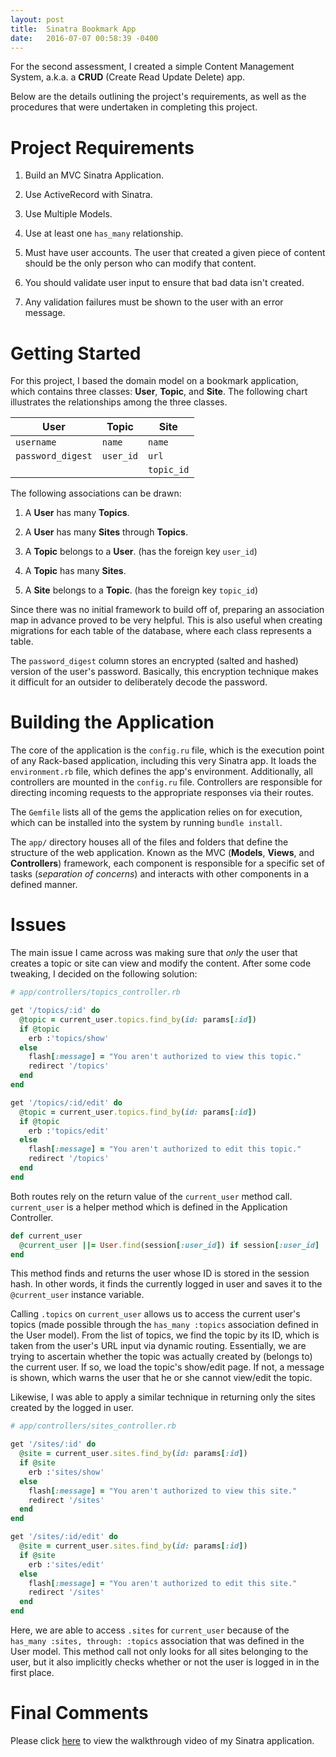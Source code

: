 ```yaml
---
layout: post
title:  Sinatra Bookmark App
date:   2016-07-07 00:58:39 -0400
---
```


For the second assessment, I created a simple Content Management System, a.k.a. a **CRUD** (Create Read Update Delete) app. 

Below are the details outlining the project's requirements, as well as the procedures that were undertaken in completing this project.

# Project Requirements
  1. Build an MVC Sinatra Application.

  2. Use ActiveRecord with Sinatra.

  3. Use Multiple Models.

  4. Use at least one `has_many` relationship.

  5. Must have user accounts. The user that created a given piece of content should be the only person who can modify that content.

  6. You should validate user input to ensure that bad data isn't created.

  7. Any validation failures must be shown to the user with an error message.

# Getting Started
For this project, I based the domain model on a bookmark application, which contains three classes: **User**, **Topic**, and **Site**. The following chart illustrates the relationships among the three classes. 

| **User**          | **Topic** |  **Site**  | 
| ----------------- | --------- | ---------- |
| `username`        | `name`    | `name`     |
| `password_digest` | `user_id` | `url`      |
|                   |           | `topic_id` |

The following associations can be drawn:

  1. A **User** has many **Topics**.

  2. A **User** has many **Sites** through **Topics**.

  3. A **Topic** belongs to a **User**. (has the foreign key `user_id`)

  4. A **Topic** has many **Sites**.

  5. A **Site** belongs to a **Topic**. (has the foreign key `topic_id`)

Since there was no initial framework to build off of, preparing an association map in advance proved to be very helpful. This is also useful when creating migrations for each table of the database, where each class represents a table. 

The `password_digest` column stores an encrypted (salted and hashed) version of the user's password. Basically, this encryption technique makes it difficult for an outsider to deliberately decode the password. 

# Building the Application
The core of the application is the `config.ru` file, which is the execution point of any Rack-based application, including this very Sinatra app. It loads the `environment.rb` file, which defines the app's environment. Additionally, all controllers are mounted in the `config.ru` file. Controllers are responsible for directing incoming requests to the appropriate responses via their routes. 

The `Gemfile` lists all of the gems the application relies on for execution, which can be installed into the system by running `bundle install`.

The `app/` directory houses all of the files and folders that define the structure of the web application. Known as the MVC (**Models**, **Views**, and **Controllers**) framework, each component is responsible for a specific set of tasks (*separation of concerns*) and interacts with other components in a defined manner.

# Issues
The main issue I came across was making sure that *only* the user that creates a topic or site can view and modify the content. After some code tweaking, I decided on the following solution:

```ruby
# app/controllers/topics_controller.rb

get '/topics/:id' do
  @topic = current_user.topics.find_by(id: params[:id])
  if @topic
    erb :'topics/show'
  else
    flash[:message] = "You aren't authorized to view this topic."
    redirect '/topics'
  end
end

get '/topics/:id/edit' do
  @topic = current_user.topics.find_by(id: params[:id])
  if @topic
    erb :'topics/edit'
  else
    flash[:message] = "You aren't authorized to edit this topic."
    redirect '/topics'
  end
end
```

Both routes rely on the return value of the `current_user` method call. `current_user` is a helper method which is defined in the Application Controller. 

```ruby
def current_user
  @current_user ||= User.find(session[:user_id]) if session[:user_id]
end
```

This method finds and returns the user whose ID is stored in the session hash. In other words, it finds the currently logged in user and saves it to the `@current_user` instance variable. 

Calling `.topics` on `current_user` allows us to access the current user's topics (made possible through the `has_many :topics` association defined in the User model). From the list of topics, we find the topic by its ID, which is taken from the user's URL input via dynamic routing. Essentially, we are trying to ascertain whether the topic was actually created by (belongs to) the current user. If so, we load the topic's show/edit page. If not, a message is shown, which warns the user that he or she cannot view/edit the topic. 

Likewise, I was able to apply a similar technique in returning only the sites created by the logged in user. 

```ruby
# app/controllers/sites_controller.rb

get '/sites/:id' do
  @site = current_user.sites.find_by(id: params[:id])
  if @site
    erb :'sites/show'
  else
    flash[:message] = "You aren't authorized to view this site."
    redirect '/sites'
  end
end

get '/sites/:id/edit' do
  @site = current_user.sites.find_by(id: params[:id])
  if @site
    erb :'sites/edit'
  else
    flash[:message] = "You aren't authorized to edit this site."
    redirect '/sites'
  end
end
```

Here, we are able to access `.sites` for `current_user` because of the `has_many :sites, through: :topics` association that was defined in the User model. This method call not only looks for all sites belonging to the user, but it also implicitly checks whether or not the user is logged in in the first place.

# Final Comments
Please click [here](https://www.youtube.com/watch?v=_RevN_La2qs) to view the walkthrough video of my Sinatra application. 